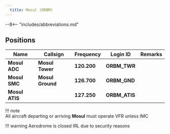```yaml
---
  title: Mosul (ORBM)
---
```


--8<-- "includes/abbreviations.md"

## Positions

|    Name   | Callsign	| Frequency | Login ID | Remarks |
| --------- | --------	| ---------	| -------- | ------- |
| **Mosul ADC** | **Mosul Tower** | **120.200** | **ORBM_TWR** | |
| **Mosul SMC** | **Mosul Ground** | **126.700** | **ORBM_GND**	| |
| **Mosul ATIS** | | **127.250** | **ORBM_ATIS** | |

!!! note  
    All aircraft departing or arriving **Mosul** must operate VFR unless IMC

!!! warning
    Aerodrome is closed IRL due to security reasons
